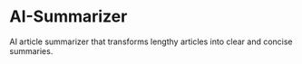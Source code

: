 # AI-Summarizer
AI article summarizer that transforms lengthy articles into clear and concise summaries.
